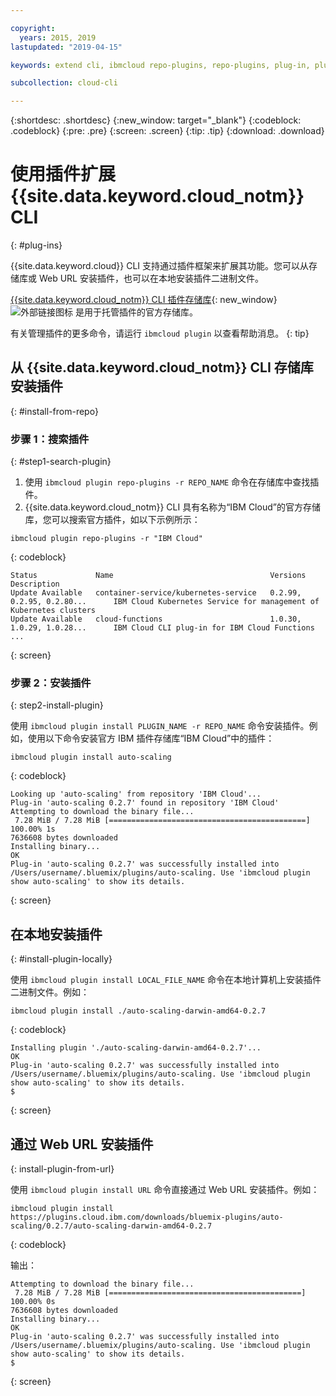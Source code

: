 ```yaml
---

copyright:
  years: 2015, 2019
lastupdated: "2019-04-15"

keywords: extend cli, ibmcloud repo-plugins, repo-plugins, plug-in, plugin, ibmcloud cli, ibmcloud, ibmcloud dev, cli, command line, command-line, developer tools, plugin install

subcollection: cloud-cli

---
```


{:shortdesc: .shortdesc}
{:new_window: target="_blank"}
{:codeblock: .codeblock}
{:pre: .pre}
{:screen: .screen}
{:tip: .tip}
{:download: .download}

# 使用插件扩展 {{site.data.keyword.cloud_notm}} CLI
{: #plug-ins}

{{site.data.keyword.cloud}} CLI 支持通过插件框架来扩展其功能。您可以从存储库或 Web URL 安装插件，也可以在本地安装插件二进制文件。

[{{site.data.keyword.cloud_notm}} CLI 插件存储库](https://plugins.cloud.ibm.com/ui/repository.html){: new_window} ![外部链接图标](../../../icons/launch-glyph.svg) 是用于托管插件的官方存储库。

有关管理插件的更多命令，请运行 `ibmcloud plugin` 以查看帮助消息。
{: tip}

## 从 {{site.data.keyword.cloud_notm}} CLI 存储库安装插件
{: #install-from-repo}

### 步骤 1：搜索插件
{: #step1-search-plugin}

1. 使用 `ibmcloud plugin repo-plugins -r REPO_NAME` 命令在存储库中查找插件。
2. {{site.data.keyword.cloud_notm}} CLI 具有名称为“IBM Cloud”的官方存储库，您可以搜索官方插件，如以下示例所示：
```
ibmcloud plugin repo-plugins -r "IBM Cloud"
```
{: codeblock}

```
Status             Name                                   Versions                       Description   
Update Available   container-service/kubernetes-service   0.2.99, 0.2.95, 0.2.80...      IBM Cloud Kubernetes Service for management of Kubernetes clusters   
Update Available   cloud-functions                        1.0.30, 1.0.29, 1.0.28...      IBM Cloud CLI plug-in for IBM Cloud Functions   
...
```
{: screen}

### 步骤 2：安装插件
{: step2-install-plugin}

使用 `ibmcloud plugin install PLUGIN_NAME -r REPO_NAME` 命令安装插件。例如，使用以下命令安装官方 IBM 插件存储库“IBM Cloud”中的插件：

```
ibmcloud plugin install auto-scaling
```
{: codeblock}

```
Looking up 'auto-scaling' from repository 'IBM Cloud'...
Plug-in 'auto-scaling 0.2.7' found in repository 'IBM Cloud'
Attempting to download the binary file...
 7.28 MiB / 7.28 MiB [============================================] 100.00% 1s
7636608 bytes downloaded
Installing binary...
OK
Plug-in 'auto-scaling 0.2.7' was successfully installed into /Users/username/.bluemix/plugins/auto-scaling. Use 'ibmcloud plugin show auto-scaling' to show its details.
```
{: screen}

## 在本地安装插件
{: #install-plugin-locally}

使用 `ibmcloud plugin install LOCAL_FILE_NAME` 命令在本地计算机上安装插件二进制文件。例如：

```
ibmcloud plugin install ./auto-scaling-darwin-amd64-0.2.7
```
{: codeblock}

```
Installing plugin './auto-scaling-darwin-amd64-0.2.7'...
OK
Plug-in 'auto-scaling 0.2.7' was successfully installed into /Users/username/.bluemix/plugins/auto-scaling. Use 'ibmcloud plugin show auto-scaling' to show its details.
$
```
{: screen}

## 通过 Web URL 安装插件
{: install-plugin-from-url}

使用 `ibmcloud plugin install URL` 命令直接通过 Web URL 安装插件。例如：
```
ibmcloud plugin install https://plugins.cloud.ibm.com/downloads/bluemix-plugins/auto-scaling/0.2.7/auto-scaling-darwin-amd64-0.2.7
```
{: codeblock}

输出：
```
Attempting to download the binary file...
 7.28 MiB / 7.28 MiB [===========================================] 100.00% 0s
7636608 bytes downloaded
Installing binary...
OK
Plug-in 'auto-scaling 0.2.7' was successfully installed into /Users/username/.bluemix/plugins/auto-scaling. Use 'ibmcloud plugin show auto-scaling' to show its details.
$
```
{: screen}
